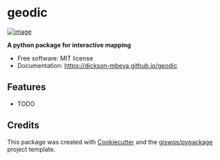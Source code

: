 # geodic


[![image](https://img.shields.io/pypi/v/geodic.svg)](https://pypi.python.org/pypi/geodic)


**A python package for interactive mapping**


-   Free software: MIT license
-   Documentation: https://dickson-mbeya.github.io/geodic
    

## Features

-   TODO

## Credits

This package was created with [Cookiecutter](https://github.com/cookiecutter/cookiecutter) and the [giswqs/pypackage](https://github.com/giswqs/pypackage) project template.
